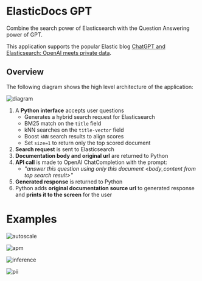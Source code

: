 # ElasticDocs GPT

Combine the search power of Elasticsearch with the Question Answering power of GPT.

This application supports the popular Elastic blog [ChatGPT and Elasticsearch: OpenAI meets private data](https://www.elastic.co/blog/chatgpt-elasticsearch-openai-meets-private-data).

## Overview

The following diagram shows the high level architecture of the application:

![diagram](https://raw.githubusercontent.com/jeffvestal/ElasticDocs_GPT/main/images/ElasticChat%20GPT%20Diagram%20-%20No%20line%20text.jpeg)

1. A **Python interface** accepts user questions
   - Generates a hybrid search request for Elasticsearch
   - BM25 match on the `title` field
   - kNN searches on the `title-vector` field
   - Boost `kNN` search results to align scores
   - Set `size=1` to return only the top scored document
2. **Search request** is sent to Elasticsearch
3. **Documentation body and original url** are returned to Python
4. **API call** is made to OpenAI ChatCompletion with the prompt:
   - _"answer this question <question> using only this document <body_content from top search result>"_
5. **Generated response** is returned to Python
6. Python adds **original documentation source url** to generated response and **prints it to the screen** for the user

# Examples
  ![autoscale](https://raw.githubusercontent.com/jeffvestal/ElasticDocs_GPT/main/images/elasticDocs%20GPT%20-%20elastic%20cloud%20autoscaling.png)

  ![apm](https://raw.githubusercontent.com/jeffvestal/ElasticDocs_GPT/main/images/elasticDocs%20GPT%20-%20elastic%20jvm%20apm.png)

  ![inference](https://github.com/jeffvestal/ElasticDocs_GPT/blob/main/images/elasticDocs%20GPT%20-%20inference%20processor.png)

  ![pii](https://raw.githubusercontent.com/jeffvestal/ElasticDocs_GPT/main/images/elasticDocs%20GPT%20-%20redact%20pii.png)